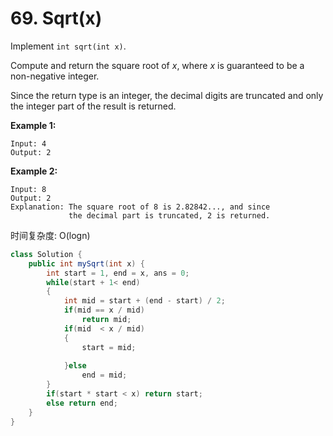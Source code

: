 # 69. Sqrt\(x\)



Implement `int sqrt(int x)`.

Compute and return the square root of _x_, where _x_ is guaranteed to be a non-negative integer.

Since the return type is an integer, the decimal digits are truncated and only the integer part of the result is returned.

**Example 1:**

```text
Input: 4
Output: 2
```

**Example 2:**

```text
Input: 8
Output: 2
Explanation: The square root of 8 is 2.82842..., and since 
             the decimal part is truncated, 2 is returned.
```

时间复杂度: O\(logn\)

```java
class Solution {
    public int mySqrt(int x) {
        int start = 1, end = x, ans = 0;
        while(start + 1< end)
        {
            int mid = start + (end - start) / 2;
            if(mid == x / mid)
                return mid;
            if(mid  < x / mid)
            {
                start = mid;
            
            }else
                end = mid;
        }
        if(start * start < x) return start;
        else return end;
    }
}
```



